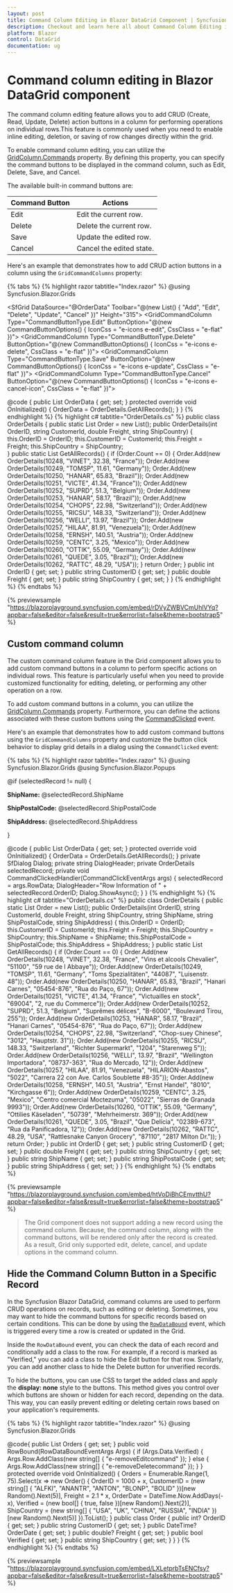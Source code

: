 ```yaml
---
layout: post
title: Command Column Editing in Blazor DataGrid Component | Syncfusion
description: Checkout and learn here all about Command Column Editing in Syncfusion Blazor DataGrid component and much more details.
platform: Blazor
control: DataGrid
documentation: ug
---
```


# Command column editing in Blazor DataGrid component 

The command column editing feature allows you to add CRUD (Create, Read, Update, Delete) action buttons in a column for performing operations on individual rows.This feature is commonly used when you need to enable inline editing, deletion, or saving of row changes directly within the grid. 

To enable command column editing, you can utilize the [GridColumn.Commands](https://help.syncfusion.com/cr/blazor/Syncfusion.Blazor.Grids.GridColumn.html#Syncfusion_Blazor_Grids_GridColumn_Commands) property. By defining this property, you can specify the command buttons to be displayed in the command column, such as Edit, Delete, Save, and Cancel.

The available built-in command buttons are: 

| Command Button | Actions |
|----------------|---------|
| Edit | Edit the current row.|
| Delete | Delete the current row.|
| Save | Update the edited row.|
| Cancel | Cancel the edited state. |

Here's an example that demonstrates how to add CRUD action buttons in a column using the `GridCommandColumns` property: 

{% tabs %}
{% highlight razor tabtitle="Index.razor" %}
@using Syncfusion.Blazor.Grids

<SfGrid DataSource="@OrderData" Toolbar="@(new List<string>() { "Add", "Edit", "Delete", "Update", "Cancel" })" Height="315">
    <GridEditSettings AllowAdding="true" AllowEditing="true" AllowDeleting="true" Mode="EditMode.Normal"></GridEditSettings>
    <GridColumns>
        <GridColumn Field=@nameof(OrderDetails.OrderID) HeaderText="Order ID" IsPrimaryKey="true" ValidationRules="@(new ValidationRules{ Required=true})" TextAlign="TextAlign.Right" Width="120"></GridColumn>
        <GridColumn Field=@nameof(OrderDetails.CustomerID) HeaderText="Customer Name" ValidationRules="@(new ValidationRules{ Required=true, MinLength=5})" Width="120"></GridColumn>
        <GridColumn Field=@nameof(OrderDetails.Freight) HeaderText="Freight" ValidationRules="@(new ValidationRules{ Required=true, Min=1, Max=1000})" Format="C2" TextAlign="TextAlign.Right" EditType="EditType.NumericEdit" Width="120"></GridColumn>
        <GridColumn Field=@nameof(OrderDetails.ShipCountry) HeaderText="Ship Country" EditType="EditType.DropDownEdit" Width="150"></GridColumn>
        <GridColumn HeaderText="Manage Records" Width="150">
            <GridCommandColumns>
                <GridCommandColumn Type="CommandButtonType.Edit" ButtonOption="@(new CommandButtonOptions() { IconCss = "e-icons e-edit", CssClass = "e-flat" })"></GridCommandColumn>
                <GridCommandColumn Type="CommandButtonType.Delete" ButtonOption="@(new CommandButtonOptions() { IconCss = "e-icons e-delete", CssClass = "e-flat" })"></GridCommandColumn>
                <GridCommandColumn Type="CommandButtonType.Save" ButtonOption="@(new CommandButtonOptions() { IconCss = "e-icons e-update", CssClass = "e-flat" })"></GridCommandColumn>
                <GridCommandColumn Type="CommandButtonType.Cancel" ButtonOption="@(new CommandButtonOptions() { IconCss = "e-icons e-cancel-icon", CssClass = "e-flat" })"></GridCommandColumn>
            </GridCommandColumns>
         </GridColumn>
    </GridColumns>
</SfGrid>

@code {
    public List<OrderDetails> OrderData { get; set; }
    protected override void OnInitialized()
    {
        OrderData = OrderDetails.GetAllRecords();
    }
}
{% endhighlight %}
{% highlight c# tabtitle="OrderDetails.cs" %}
public class OrderDetails
{
    public static List<OrderDetails> Order = new List<OrderDetails>();
    public OrderDetails(int OrderID, string CustomerId, double Freight, string ShipCountry)
    {
        this.OrderID = OrderID;
        this.CustomerID = CustomerId;
        this.Freight = Freight;
        this.ShipCountry = ShipCountry;    
    }
    public static List<OrderDetails> GetAllRecords()
    {
        if (Order.Count == 0)
        {
            Order.Add(new OrderDetails(10248, "VINET", 32.38, "France"));
            Order.Add(new OrderDetails(10249, "TOMSP", 11.61, "Germany"));
            Order.Add(new OrderDetails(10250, "HANAR", 65.83, "Brazil"));
            Order.Add(new OrderDetails(10251, "VICTE", 41.34, "France"));
            Order.Add(new OrderDetails(10252, "SUPRD", 51.3, "Belgium"));
            Order.Add(new OrderDetails(10253, "HANAR", 58.17, "Brazil"));
            Order.Add(new OrderDetails(10254, "CHOPS", 22.98, "Switzerland"));
            Order.Add(new OrderDetails(10255, "RICSU", 148.33, "Switzerland"));
            Order.Add(new OrderDetails(10256, "WELLI", 13.97, "Brazil"));
            Order.Add(new OrderDetails(10257, "HILAA", 81.91, "Venezuela"));
            Order.Add(new OrderDetails(10258, "ERNSH", 140.51, "Austria"));
            Order.Add(new OrderDetails(10259, "CENTC", 3.25, "Mexico"));
            Order.Add(new OrderDetails(10260, "OTTIK", 55.09, "Germany"));
            Order.Add(new OrderDetails(10261, "QUEDE", 3.05, "Brazil"));
            Order.Add(new OrderDetails(10262, "RATTC", 48.29, "USA"));
        }
        return Order;
    }
    public int OrderID { get; set; }
    public string CustomerID { get; set; }
    public double Freight { get; set; }
    public string ShipCountry { get; set; }
}
{% endhighlight %}
{% endtabs %}

{% previewsample "https://blazorplayground.syncfusion.com/embed/rDVyZWBVCmUhlVYq?appbar=false&editor=false&result=true&errorlist=false&theme=bootstrap5" %}

## Custom command column

The custom command column feature in the Grid component allows you to add custom command buttons in a column to perform specific actions on individual rows. This feature is particularly useful when you need to provide customized functionality for editing, deleting, or performing any other operation on a row.

To add custom command buttons in a column, you can utilize the [GridColumn.Commands](https://help.syncfusion.com/cr/blazor/Syncfusion.Blazor.Grids.GridColumn.html#Syncfusion_Blazor_Grids_GridColumn_Commands) property. Furthermore, you can define the actions associated with these custom buttons using the [CommandClicked](https://help.syncfusion.com/cr/blazor/Syncfusion.Blazor.Grids.GridEvents-1.html#Syncfusion_Blazor_Grids_GridEvents_1_CommandClicked) event.

Here's an example that demonstrates how to add custom command buttons using the `GridCommandColumns` property and customize the button click behavior to display grid details in a dialog using the `CommandClicked` event:

{% tabs %}
{% highlight razor tabtitle="Index.razor" %}
@using Syncfusion.Blazor.Grids
@using Syncfusion.Blazor.Popups

<SfGrid DataSource="@OrderData">
    <GridEvents TValue="OrderDetails" CommandClicked="CommandClickedHandler"></GridEvents>
    <GridEditSettings AllowAdding="true" AllowEditing="true" AllowDeleting="true" Mode="EditMode.Normal"></GridEditSettings>
    <GridColumns>
        <GridColumn Field=@nameof(OrderDetails.OrderID) HeaderText="Order ID" IsPrimaryKey="true" ValidationRules="@(new ValidationRules{ Required=true})" TextAlign="TextAlign.Right" Width="120"></GridColumn>
        <GridColumn Field=@nameof(OrderDetails.CustomerID) HeaderText="Customer Name" ValidationRules="@(new ValidationRules{ Required=true, MinLength=5})" Width="120"></GridColumn>
        <GridColumn Field=@nameof(OrderDetails.Freight) HeaderText="Freight" ValidationRules="@(new ValidationRules{ Required=true, Min=1, Max=1000})" Format="C2" TextAlign="TextAlign.Right" EditType="EditType.NumericEdit" Width="120"></GridColumn>
        <GridColumn Field=@nameof(OrderDetails.ShipCountry) HeaderText="Ship Country" EditType="EditType.DropDownEdit" Width="150"></GridColumn>
        <GridColumn HeaderText="Commands" Width="150">
            <GridCommandColumns>
                <GridCommandColumn ButtonOption="@(new CommandButtonOptions() { Content = "Details", CssClass = "e-flat" })"></GridCommandColumn>
            </GridCommandColumns>
        </GridColumn>
    </GridColumns>
</SfGrid>
<SfDialog @ref="Dialog" Visible="false" Width="50%" ShowCloseIcon="true" Header="@DialogHeader">
    <DialogTemplates>
        <Content>
            @if (selectedRecord != null)
            {
                <p><b>ShipName:</b> @selectedRecord.ShipName</p>
                <p><b>ShipPostalCode:</b> @selectedRecord.ShipPostalCode</p>
                <p><b>ShipAddress:</b> @selectedRecord.ShipAddress</p>
            }
        </Content>
    </DialogTemplates>
</SfDialog>

@code {
    public List<OrderDetails> OrderData { get; set; }
    protected override void OnInitialized()
    {
        OrderData = OrderDetails.GetAllRecords();
    }
    private SfDialog Dialog;
    private string DialogHeader;
    private OrderDetails selectedRecord;
    private void CommandClickedHandler(CommandClickEventArgs<OrderDetails> args)
    {
        selectedRecord = args.RowData; 
        DialogHeader="Row Information of " + selectedRecord.OrderID; 
        Dialog.ShowAsync();
    }
}
{% endhighlight %}
{% highlight c# tabtitle="OrderDetails.cs" %}
public class OrderDetails
{
    public static List<OrderDetails> Order = new List<OrderDetails>();
    public OrderDetails(int OrderID, string CustomerId, double Freight, string ShipCountry, string ShipName, string ShipPostalCode, string ShipAddress)
    {
        this.OrderID = OrderID;
        this.CustomerID = CustomerId;
        this.Freight = Freight;
        this.ShipCountry = ShipCountry;
        this.ShipName = ShipName;
        this.ShipPostalCode = ShipPostalCode;
        this.ShipAddress = ShipAddress;
    }
    public static List<OrderDetails> GetAllRecords()
    {
        if (Order.Count == 0)
        {
            Order.Add(new OrderDetails(10248, "VINET", 32.38, "France", "Vins et alcools Chevalier", "51100", "59 rue de l Abbaye"));
            Order.Add(new OrderDetails(10249, "TOMSP", 11.61, "Germany", "Toms Spezialitäten", "44087", "Luisenstr. 48"));
            Order.Add(new OrderDetails(10250, "HANAR", 65.83, "Brazil", "Hanari Carnes", "05454-876", "Rua do Paço, 67"));
            Order.Add(new OrderDetails(10251, "VICTE", 41.34, "France", "Victuailles en stock", "69004", "2, rue du Commerce"));
            Order.Add(new OrderDetails(10252, "SUPRD", 51.3, "Belgium", "Suprêmes délices", "B-6000", "Boulevard Tirou, 255"));
            Order.Add(new OrderDetails(10253, "HANAR", 58.17, "Brazil", "Hanari Carnes", "05454-876", "Rua do Paço, 67"));
            Order.Add(new OrderDetails(10254, "CHOPS", 22.98, "Switzerland", "Chop-suey Chinese", "3012", "Hauptstr. 31"));
            Order.Add(new OrderDetails(10255, "RICSU", 148.33, "Switzerland", "Richter Supermarkt", "1204", "Starenweg 5"));
            Order.Add(new OrderDetails(10256, "WELLI", 13.97, "Brazil", "Wellington Importadora", "08737-363", "Rua do Mercado, 12"));
            Order.Add(new OrderDetails(10257, "HILAA", 81.91, "Venezuela", "HILARION-Abastos", "5022", "Carrera 22 con Ave. Carlos Soublette #8-35"));
            Order.Add(new OrderDetails(10258, "ERNSH", 140.51, "Austria", "Ernst Handel", "8010", "Kirchgasse 6"));
            Order.Add(new OrderDetails(10259, "CENTC", 3.25, "Mexico", "Centro comercial Moctezuma", "05022", "Sierras de Granada 9993"));
            Order.Add(new OrderDetails(10260, "OTTIK", 55.09, "Germany", "Ottilies Käseladen", "50739", "Mehrheimerstr. 369"));
            Order.Add(new OrderDetails(10261, "QUEDE", 3.05, "Brazil", "Que Delícia", "02389-673", "Rua da Panificadora, 12"));
            Order.Add(new OrderDetails(10262, "RATTC", 48.29, "USA", "Rattlesnake Canyon Grocery", "87110", "2817 Milton Dr."));
        }
        return Order;
    }
    public int OrderID { get; set; }
    public string CustomerID { get; set; }
    public double Freight { get; set; }
    public string ShipCountry { get; set; }
    public string ShipName { get; set; }
    public string ShipPostalCode { get; set; }
    public string ShipAddress { get; set; }
}
{% endhighlight %}
{% endtabs %}

{% previewsample "https://blazorplayground.syncfusion.com/embed/htVoDiBhCEmvtthU?appbar=false&editor=false&result=true&errorlist=false&theme=bootstrap5" %}

> The Grid component does not support adding a new record using the command column. Because, the command column, along with the command buttons, will be rendered only after the record is created. As a result, Grid only supported edit, delete, cancel, and update options in the command column.

## Hide the Command Column Button in a Specific Record

In the Syncfusion Blazor DataGrid, command columns are used to perform CRUD operations on records, such as editing or deleting. Sometimes, you may want to hide the command buttons for specific records based on certain conditions. This can be done by using the [`RowDataBound`](https://blazor.syncfusion.com/documentation/datagrid/events#rowdatabound) event, which is triggered every time a row is created or updated in the Grid.

Inside the `RowDataBound` event, you can check the data of each record and conditionally add a class to the row. For example, if a record is marked as "Verified," you can add a class to hide the Edit button for that row. Similarly, you can add another class to hide the Delete button for unverified records.

To hide the buttons, you can use CSS to target the added class and apply the **display: none** style to the buttons. This method gives you control over which buttons are shown or hidden for each record, depending on the data. This way, you can easily prevent editing or deleting certain rows based on your application's requirements.

{% tabs %}
{% highlight razor tabtitle="Index.razor" %}
@using Syncfusion.Blazor.Grids

<SfGrid DataSource="@Orders" AllowPaging="true" Height="315">
    <GridEvents RowDataBound="RowBound" TValue="Order"></GridEvents>
    <GridEditSettings AllowAdding="true" AllowEditing="true" AllowDeleting="true"></GridEditSettings>
    <GridColumns>
        <GridColumn Field=@nameof(Order.OrderID) HeaderText="Order ID" IsPrimaryKey="true" TextAlign="TextAlign.Right" Width="120"></GridColumn>
        <GridColumn Field=@nameof(Order.CustomerID) HeaderText="Customer Name" Width="120"></GridColumn>
        <GridColumn Field=@nameof(Order.OrderDate) HeaderText=" Order Date" EditType="EditType.DatePickerEdit" Format="d" TextAlign="TextAlign.Right" Width="130"></GridColumn>
        <GridColumn Field=@nameof(Order.Freight) HeaderText="Freight" Format="C2" TextAlign="TextAlign.Right" Width="120"></GridColumn>
        <GridColumn HeaderText="Manage Records" Width="150">
            <GridCommandColumns>
                <GridCommandColumn Type="CommandButtonType.Edit" ButtonOption="@(new CommandButtonOptions() { IconCss = "e-icons e-edit", CssClass = "e-flat" })"></GridCommandColumn>
                <GridCommandColumn Type="CommandButtonType.Delete" ButtonOption="@(new CommandButtonOptions() { IconCss = "e-icons e-delete", CssClass = "e-flat" })"></GridCommandColumn>
                <GridCommandColumn Type="CommandButtonType.Save" ButtonOption="@(new CommandButtonOptions() { IconCss = "e-icons e-update", CssClass = "e-flat" })"></GridCommandColumn>
                <GridCommandColumn Type="CommandButtonType.Cancel" ButtonOption="@(new CommandButtonOptions() { IconCss = "e-icons e-cancel-icon", CssClass = "e-flat" })"></GridCommandColumn>
            </GridCommandColumns>
        </GridColumn>
    </GridColumns>
</SfGrid>
<style>
    /*to remove the edit button alone*/
    .e-removeEditcommand .e-unboundcell .e-unboundcelldiv button.e-Editbutton {
        display: none;
    }
    /*to remove the delete button alone*/
    .e-removeDeletecommand .e-unboundcell .e-unboundcelldiv button.e-Deletebutton {
        display: none;
    }
</style>
@code{
    public List<Order> Orders { get; set; }
    public void RowBound(RowDataBoundEventArgs<Order> Args)
    {
        if (Args.Data.Verified)
        {
            Args.Row.AddClass(new string[] { "e-removeEditcommand" });
        }
        else
        {
            Args.Row.AddClass(new string[] { "e-removeDeletecommand" });
        }
    }
    protected override void OnInitialized()
    {
        Orders = Enumerable.Range(1, 75).Select(x => new Order()
        {
            OrderID = 1000 + x,
            CustomerID = (new string[] { "ALFKI", "ANANTR", "ANTON", "BLONP", "BOLID" })[new Random().Next(5)],
            Freight = 2.1 * x,
            OrderDate = DateTime.Now.AddDays(-x),
            Verified = (new bool[] { true, false })[new Random().Next(2)],
            ShipCountry = (new string[] { "USA", "UK", "CHINA", "RUSSIA", "INDIA" })[new Random().Next(5)]
        }).ToList();
    }
    public class Order
    {
        public int? OrderID { get; set; }
        public string CustomerID { get; set; }
        public DateTime? OrderDate { get; set; }
        public double? Freight { get; set; }
        public bool Verified { get; set; }
        public string ShipCountry { get; set; }
    }
}
{% endhighlight %}
{% endtabs %}

{% previewsample "https://blazorplayground.syncfusion.com/embed/LXLetprbTsENCfsy?appbar=false&editor=false&result=true&errorlist=false&theme=bootstrap5" %}